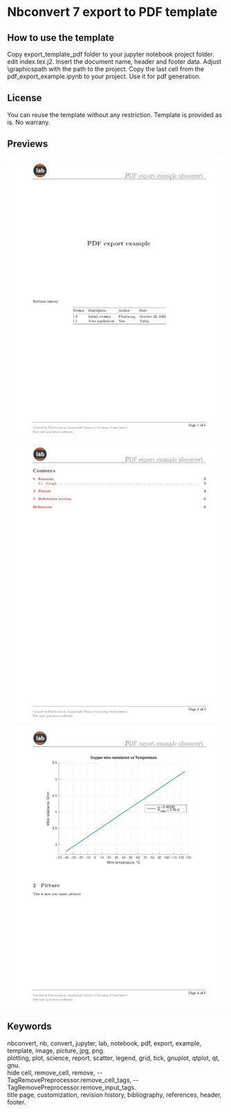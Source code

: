 # Nbconvert 7 export to PDF template



## How to use the template

Copy export_template_pdf folder to your jupyter notebook project folder. 
edit index.tex.j2. Insert the document name, header and footer data. Adjust \graphicspath with the path to the project.
Copy the last cell from the pdf_export_example.ipynb to your project. Use it for pdf generation.

## License
You can reuse the template without any restriction. 
Template is provided as is. No warrany.

## Previews 
![page 1](page_1_preview.jpg)
![page 2](page_2_preview.jpg)
![page 4](page_4_preview.jpg)

## Keywords
nbconvert, nb, convert, jupyter, lab, notebook, pdf, export, example, template, image, picture, jpg, png.  
plotting, plot, science, report, scatter, legend, grid, tick, gnuplot, qtplot, qt, gnu.  
hide cell, remove_cell, remove, --TagRemovePreprocessor.remove_cell_tags, --TagRemovePreprocessor.remove_input_tags.  
title page, customization, revision history, bibliography, references, header, footer.  

